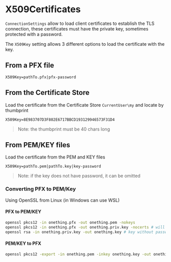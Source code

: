 # X509Certificates

`ConnectionSettings` allow to load client certificates to establish the TLS connection, these certificates must have the private key, sometimes protected with a password.

The `X509Key` setting allows 3 different options to load the certificate with the key.

## From a PFX file

`X509Key=pathTo.pfx|pfx-password` 

## From the Certificate Store

Load the certificate from the Certificate Store `CurrentUser\my` and locate by thumbprint

`X509Key=8E983707D3F802E6717BBCD193129946573F31D4`

> Note: the thumbprint must be 40 chars long

## From PEM/KEY files

Load the certificate from the PEM and KEY files

`X509Key=pathTo.pem|pathTo.key|key-password`

> Note: if the key does not have password, it can be omitted

### Converting PFX to PEM/Key

Using OpenSSL from Linux (in Windows can use WSL)

#### PFX to PEM/KEY

```bash
openssl pkcs12 -in onething.pfx -out onething.pem -nokeys
openssl pkcs12 -in onething.pfx -out onething.priv.key -nocerts # will prompt for new password
openssl rsa -in onething.priv.key -out onething.key # key without password !! use with caution
```

#### PEM/KEY to PFX

```bash
openssl pkcs12 -export -in onething.pem -inkey onething.key -out onething.pfx # will prompt for new password
```
